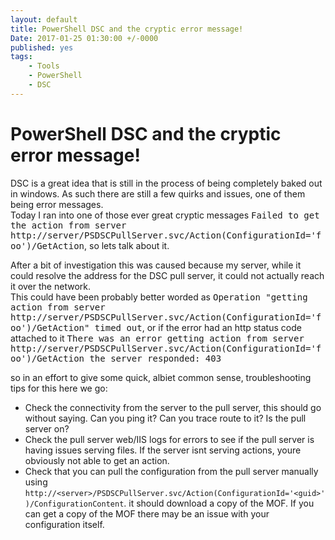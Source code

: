 ```yaml
---
layout: default
title: PowerShell DSC and the cryptic error message!
Date: 2017-01-25 01:30:00 +/-0000
published: yes
tags: 
    - Tools
    - PowerShell
    - DSC
---
```


# PowerShell DSC and the cryptic error message!

DSC is a great idea that is still in the process of being completely baked out in windows.
As such there are still a few quirks and issues, one of them being error messages.  
Today I ran into one of those ever great cryptic messages <kbd>Failed to get the action from server http://server/PSDSCPullServer.svc/Action(ConfigurationId='foo')/GetAction</kbd>,
so lets talk about it.

<!--more-->

After a bit of investigation this was caused because my server, while it could resolve the address for the DSC pull server, it could not actually reach it over the network.  
This could have been probably better worded as <kbd>Operation "getting action from server http://server/PSDSCPullServer.svc/Action(ConfigurationId='foo')/GetAction" timed out</kbd>,
or if the error had an http status code attached to it <kbd>There was an error getting action from server http://server/PSDSCPullServer.svc/Action(ConfigurationId='foo')/GetAction the server responded: 403</kbd>

so in an effort to give some quick, albiet common sense, troubleshooting tips for this here we go:

* Check the connectivity from the server to the pull server, this should go without saying. Can you ping it? Can you trace route to it? Is the pull server on?
* Check the pull server web/IIS logs for errors to see if the pull server is having issues serving files. If the server isnt serving actions, youre obviously not able to get an action.
* Check that you can pull the configuration from the pull server manually using `http://<server>/PSDSCPullServer.svc/Action(ConfigurationId='<guid>')/ConfigurationContent`.
it should download a copy of the MOF. If you can get a copy of the MOF there may be an issue with your configuration itself.
